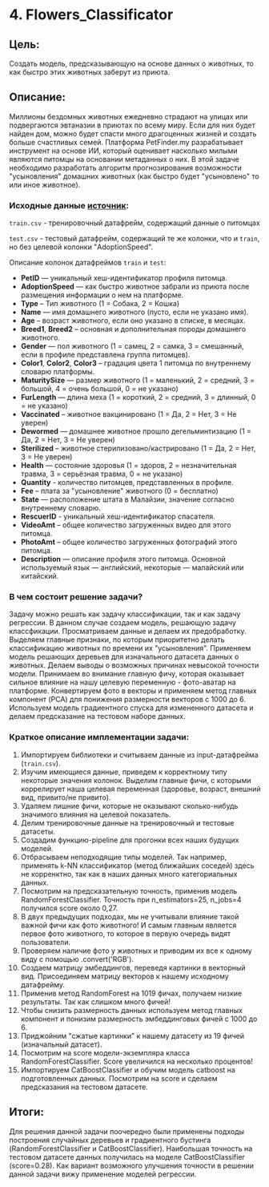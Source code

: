 # 4. Flowers_Classificator

## Цель:

Создать модель, предсказывающую на основе данных о животных, то как быстро этих животных заберут из приюта. 

## Описание:

Миллионы бездомных животных ежедневно страдают на улицах или подвергаются эвтаназии в приютах по всему миру. Если для них будет найден дом, можно будет спасти много драгоценных жизней и создать больше счастливых семей. Платформа PetFinder.my разрабатывает инструмент на основе ИИ, который оценивает насколько милыми являются питомцы на основании метаданных о них. В этой задаче необходимо разработать алгоритм прогнозирования возможности "усыновления" домашних животных (как быстро будет "усыновлено" то или иное животное).  

### Исходные данные [источник](https://www.kaggle.com/competitions/petfinder-adoption-prediction):
	
`train.csv` - тренировочный датафрейм, содержащий данные о питомцах

`test.csv` - тестовый датафрейм, содержащий те же колонки, что и `train`, но без целевой колонки "AdoptionSpeed". 

Описание колонок датафреймов `train` и `test`:
+ **PetID** — уникальный хеш-идентификатор профиля питомца.
+ **AdoptionSpeed**  ​​— как быстро животное забрали из приюта после размещения информации о нем на платформе.
+ **Type**  – Тип животного (1 = Собака, 2 = Кошка)
+ **Name**  — имя домашнего животного (пусто, если не указано имя).
+ **Age** – возраст животного, если оно указано в списке, в месяцах.
+ **Breed1**, **Breed2** – основная и дополнительная породы домашнего животного.
+ **Gender**  — пол животного (1 = самец, 2 = самка, 3 = смешанный, если в профиле представлена ​​группа питомцев).
+ **Color1**, **Color2**, **Color3** – градация цвета 1 питомца по внутреннему словарю платформы.
+ **MaturitySize**  — размер животного (1 = маленький, 2 = средний, 3 = большой, 4 = очень большой, 0 = не указано)
+ **FurLength**  — длина меха (1 = короткий, 2 = средний, 3 = длинный, 0 = не указано)
+ **Vaccinated**  – животное вакцинировано (1 = Да, 2 = Нет, 3 = Не уверен)
+ **Dewormed**  — домашнее животное прошло дегельминтизацию (1 = Да, 2 = Нет, 3 = Не уверен)
+ **Sterilized**  – животное стерилизовано/кастрировано (1 = Да, 2 = Нет, 3 = Не уверен)
+ **Health**  — состояние здоровья (1 = здоров, 2 = незначительная травма, 3 = серьёзная травма, 0 = не указано)
+ **Quantity**  - количество питомцев, представленных в профиле.
+ **Fee** – плата за "усыновление" животного (0 = бесплатно)
+ **State**  — расположение штата в Малайзии, значение согласно внутреннему словарю.
+ **RescuerID**  - уникальный хеш-идентификатор спасателя.
+ **VideoAmt** – общее количество загруженных видео для этого питомца.
+ **PhotoAmt** – общее количество загруженных фотографий этого питомца.
+ **Description** — описание профиля этого питомца. Основной используемый язык — английский, некоторые — малайский или китайский.

### В чем состоит решение задачи?

Задачу можно решать как задачу классификации, так и как задачу регрессии. В данном случае создаем модель, решающую задачу классфикации.
Просматриваем данные и делаем их предобработку. Выделяем главные признаки, по которым приоритетно делать классификацию животных по времени их "усыновления". Применяем модель решающих деревьев для изначального датасета данных о животных. Делаем выводы о возможных причинах невысокой точности модели. Принимаем во внимание главную фичу, которая оказывает сильное влияние на нашу целевую переменную - фото-аватар на платформе. Конвертируем фото в векторы и применяем метод главных компонент (PCA) для понижения размерности векторов с 1000 до 6. Используем модель градиентного спуска для измененного датасета и делаем предсказание на тестовом наборе данных.   

### Краткое описание имплементации задачи:

1. Импортируем библиотеки и считываем данные из input-датафрейма (`train.csv`).
2. Изучим имеющиеся данные, приведем к корректному типу некоторые значения колонок. Выделим главные фичи, с которыми коррелирует наша целевая переменная (здоровье, возраст, внешний вид, привито/не привито).
3. Удаляем лишние фичи, которые не оказывают сколько-нибудь значимого влияния на целевой показатель.
4. Делим тренировочные данные на тренировочный и тестовые датасеты.
5. Создадим функцию-pipeline для прогонки всех наших будущих моделей.
6. Отбрасываем неподходящие типы моделей. Так например, применять k-NN классификатор (метод ближайших соседей) здесь не корренктно, так как в наших данных много категориальных данных.
7. Посмотрим на предсказательную точность, применив модель RandomForestClassifier. Точность при n_estimators=25, n_jobs=4 получился score около 0,27.
8. В двух предыдущих подходах, мы не учитывали влияние такой важной фичи как фото животного! И самым главным является первое фото животного, то которое в первую очередь видят пользователи.
9. Проверяем наличие фото у животных и приводим их все к одному виду с помощью .convert('RGB').
10. Создаем матрицу эмбеддингов, переведя картинки в векторный вид. Присоединяем матрицу векторов к нашему исходному датафрейму.
11. Применив метод RandomForest на 1019 фичах, получаем низкие результаты. Так как слишком много фичей!
12. Чтобы снизить  размерность данных используем метод главных компонент и понизим размерность эмбеддинговых фичей с 1000 до 6.
13. Приджойним "сжатые картинки" к нашему датасету из 19 фичей (изначальный датасет).
14. Посмотрим на score модели-экземпляра класса RandomForestClassifier. Score увеличился на несколько процентов!
15. Импортируем CatBoostClassifier и обучим модель catboost на подготовленных данных. Посмотрим на score и сделаем предсказания на тестовом датасете. 


## Итоги:
Для решения данной задачи поочередно были применены подходы построения случайных деревьев и градиентного бустинга (RandomForestClassifier и CatBoostClassifier). Наибольшая точность на тестовом датасете данных получилась на моделе CatBoostClassifier (score=0.28). Как вариант возможного улучшения точности в решении данной задачи вижу применение моделей регрессии.
